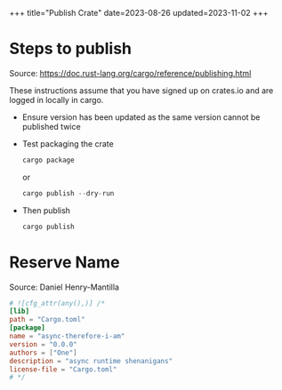 +++
title="Publish Crate"
date=2023-08-26
updated=2023-11-02
+++

# Steps to publish

Source: <https://doc.rust-lang.org/cargo/reference/publishing.html>

These instructions assume that you have signed up on crates.io and are logged in locally in cargo.

- Ensure version has been updated as the same version cannot be published twice
- Test packaging the crate
  ```rust
  cargo package
  ```

  or

  ```rust
  cargo publish --dry-run
  ```
- Then publish
  ```rust
  cargo publish
  ```

# Reserve Name

Source: Daniel Henry-Mantilla

```toml
# ![cfg_attr(any(),)] /*
[lib]
path = "Cargo.toml"
[package]
name = "async-therefore-i-am"
version = "0.0.0"
authors = ["One"]
description = "async runtime shenanigans"
license-file = "Cargo.toml"
# */
```
